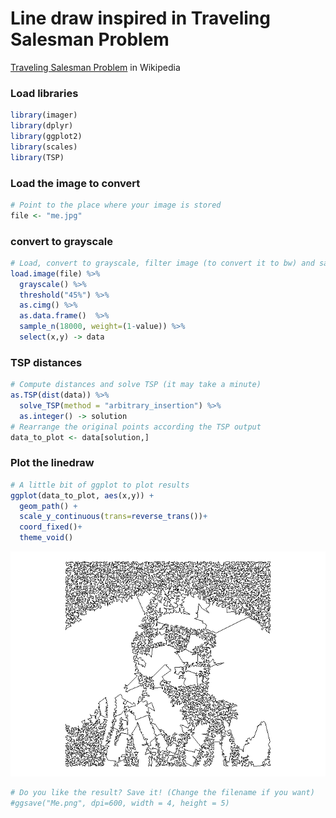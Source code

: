 Line draw inspired in Traveling Salesman Problem
================

[Traveling Salesman
Problem](https://en.wikipedia.org/wiki/Travelling_salesman_problem) in
Wikipedia

### Load libraries

``` r
library(imager)
library(dplyr)
library(ggplot2)
library(scales)
library(TSP)
```

### Load the image to convert

``` r
# Point to the place where your image is stored
file <- "me.jpg"
```

### convert to grayscale

``` r
# Load, convert to grayscale, filter image (to convert it to bw) and sample
load.image(file) %>% 
  grayscale() %>%
  threshold("45%") %>% 
  as.cimg() %>% 
  as.data.frame()  %>% 
  sample_n(18000, weight=(1-value)) %>% 
  select(x,y) -> data
```

### TSP distances

``` r
# Compute distances and solve TSP (it may take a minute)
as.TSP(dist(data)) %>% 
  solve_TSP(method = "arbitrary_insertion") %>% 
  as.integer() -> solution
# Rearrange the original points according the TSP output
data_to_plot <- data[solution,]
```

### Plot the linedraw

``` r
# A little bit of ggplot to plot results
ggplot(data_to_plot, aes(x,y)) +
  geom_path() +
  scale_y_continuous(trans=reverse_trans())+
  coord_fixed()+
  theme_void()
```

![](Code_files/figure-gfm/Plot-1.png)<!-- -->

``` r
# Do you like the result? Save it! (Change the filename if you want)
#ggsave("Me.png", dpi=600, width = 4, height = 5)
```
